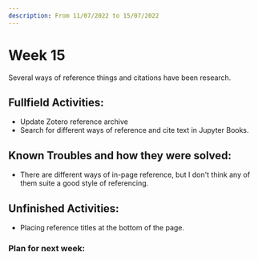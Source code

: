 ```yaml
---
description: From 11/07/2022 to 15/07/2022
---
```


# Week 15

Several ways of reference things and citations have been research.

## Fullfield Activities:

* Update Zotero reference archive
* Search for different ways of reference and cite text in Jupyter Books.

## Known Troubles and how they were solved:

* There are different ways of in-page reference, but I don't think any of them suite a good style of referencing.


## Unfinished Activities:

* Placing reference titles at the bottom of the page.

### Plan for next week:

<script src="https://utteranc.es/client.js"
        repo="PhantomAurelia/activitiesbook-jb"
        issue-term="pathname"
        theme="github-light"
        crossorigin="anonymous"
        async>
</script>
